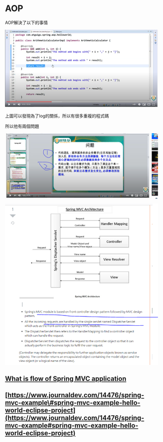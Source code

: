 # AOP

AOP解決了以下的事情

![](.gitbook/assets/image%20%28130%29.png)

上圖可以發現為了log的關係，所以有很多重複的程式碼

所以他有兩個問題

![](.gitbook/assets/image%20%28129%29.png)

![](.gitbook/assets/image%20%28131%29.png)

## [What is flow of Spring MVC application](https://stackoverflow.com/questions/25616155/what-is-flow-of-spring-mvc-application)

## [https://www.journaldev.com/14476/spring-mvc-example\#spring-mvc-example-hello-world-eclipse-project](https://www.journaldev.com/14476/spring-mvc-example#spring-mvc-example-hello-world-eclipse-project)

## 

## 


